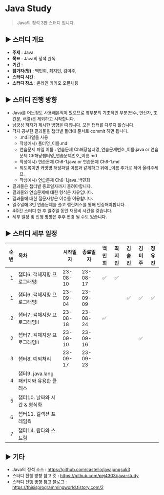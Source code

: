 Java Study
=============
> Java의 정석 3판 스터디 입니다.

## :arrow_forward: 스터디 개요
* **주제** : Java
* **목표** : Java의 정석 완독
* **기간** : 
* **참가자(명)** : 백민희, 최지인, 김미주,
* **스터디 시간** : 
* **스터디 장소** : 온라인 카카오 오픈채팅

##  :arrow_forward: 스터디 진행 방향
* Java를 어느정도 사용해본적이 있으므로 앞부분의 기초적인 부분(변수, 연산자, 조건문, 배열)은 제외하고 시작합니다.
* 남궁성 저자가 제시한 방향을 따릅니다. 모든 챕터를 다루지 않습니다.
* 각자 공부한 결과물을 챕터별 폴더에 문서로 commit 하면 됩니다. 
  * .md파일을 사용
  * 작성예시) 폴더명_이름.md
  * 연습문제 파일 이름 : 연습문제 Ch해당챕터명_연습문제번호_이름.java or 연습문제 Ch해당챕터명_연습문제번호_이름.md
  * 작성예시) 연습문제 Ch6-1.java or 연습문제 Ch6-1.md
  * 되도록이면 커밋명 해당파일 이름과 같게하고 뒤에 _이름 추가로 적어 올려주세요.
  * 작성예시) 연습문제 Ch6-1.java_백민희 
* 결과물은 챕터별 종료일자까지 올려야합니다.
* 결과물와 연습문제에 대한 형식은 자유입니다.
* 결과물에 대한 질문사항은 이슈를 이용합니다.
* 일주일에 3번 연습문제를 풀고 챌린저스를 통해 인증해야합니다.
* 4주간 스터디 한 후 일주일 동안 재정비 시간을 갖습니다.
* 세부 일정 및 진행 방향은 추후 변경 될 수도 있습니다.

## :arrow_forward: 스터디 세부 일정
| 순번 | 목차              | 시작일자     | 종료일자     |         백민희         | 최지인 | 김솔진 | 김미주 | 정유진 |  
| ------: | :---------------|----------|----------|:-------------------:|:---:|:---:|:---:|:-------:|
| 1 | 챕터6. 객체지향 프로그래밍Ⅰ | 23-08-10 | 23-08-17 | :white_check_mark:  | :white_check_mark: |   |     |  |
| 1 | 챕터6. 객체지향 프로그래밍Ⅰ | 23-09-04 | 23-09-09 |                     |  | :white_check_mark:    |  :white_check_mark:   | :white_check_mark: |
| 2 | 챕터7. 객체지향 프로그래밍Ⅱ | 23-08-18 | 23-08-24 | :white_check_mark:  |     |     |     |  |
| 2 | 챕터7. 객체지향 프로그래밍Ⅱ | 23-09-10 | 23-09-16 |                     |     |     |   :white_check_mark:    |  |
| 3 | 챕터8. 예외처리 | 23-09-17 | 23-09-23 |                     |     |     |     |  |
| 4 | 챕터9. java.lang 패키지와 유용한 클래스 |          |          |                     |     |     |     |  |
| 5 | 챕터10. 날짜와 시간 & 형식화 |          |          |                     |     |     |     |  |
| 6 | 챕터11. 컬렉션 프레임웍 |          |          |                     |     |     |     |  |
| 7 | 챕터14. 람다와 스트림 |          |          |                     |     |     |     |  |


## :arrow_forward: 기타
+ Java의 정석 소스 : https://github.com/castello/javajungsuk3
+ 스터디 진행 방향 참고 깃 : https://github.com/pej4303/java-study
+ 스터디 진행 방향 참고 블로그 : https://thisisprogrammingworld.tistory.com/2
